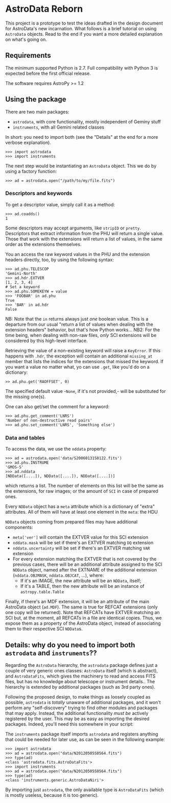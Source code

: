 # AstroData Reborn

This project is a prototype to test the ideas drafted in the design document
for AstroData's new incarnation. What follows is a brief tutorial on using
`AstroData` objects. Read to the end if you want a more detailed explanation
on what's going on.

## Requirements

The minimum supported Python is 2.7. Full compatibility with Python 3 is
expected before the first official release.

The software requires AstroPy >= 1.2

## Using the package

There are two main packages:

 - `astrodata`, with core functionality, mostly independent of Geminy stuff
 - `instruments`, with all Gemini related classes

In short: you need to import both (see the "Details" at the end for a more
verbose explanation).

    >>> import astrodata
    >>> import instruments

The next step would be instantiating an `AstroData` object. This we do by
using a factory function:

    >>> ad = astrodata.open("/path/to/my/file.fits")

### Descriptors and keywords

To get a descriptor value, simply call it as a method:

    >>> ad.coadds()
    1

Some descriptors may accept arguments, like `stripID` or `pretty`. Descriptors
that extract information from the PHU will return a single value. Those that
work with the extensions will return a list of values, in the same order as
the extensions themselves.

You an access the raw keyword values in the PHU and the extension headers
directly, too, by using the following syntax:

    >>> ad.phu.TELESCOP
    'Gemini-North'
    >>> ad.hdr.EXTVER
    [1, 2, 3, 4]
    # Set a keyword
    >>> ad.phu.SOMEKEYW = value
    >>> 'FOOBAR' in ad.phu
    True
    >>> 'BAR' in ad.hdr
    False

NB: Note that the `in` returns always just *one* boolean value. This is a
departure from our usual "return a list of values when dealing with the extension
headers" behavior, but that's how Python works...
NB2: For the time being, when dealing with non-raw files, *only* SCI extensions
will be considered by this high-level interface.

Retrieving the value of a non-existing keyword will raise a `KeyError`. If this
happens with `.hdr`, the exception will contain an additional `missing_at`
member that lists the indices for the extensions that missed the keyword.
If you want a value no matter what, yo can use `.get`, like you'd do on a
dictionary:

    >> ad.phu.get('RAOFFSET', 0)

The specified default value -`None`, if it's not provided,- will be substituted
for the missing one(s).

One can also get/set the comment for a keyword:

    >>> ad.phu.get_comment('LNRS')
    'Number of non-destructive read pairs'
    >>> ad.phu.set_comment('LNRS', 'Something else')

### Data and tables

To access the data, we use the `nddata` property:

    >>> ad = astrodata.open('data/S20060131S0122.fits')
    >>> ad.phu.INSTRUME
    'GMOS-S'
    >>> ad.nddata
    [NDData([....]), NDData([....]), NDData([....])]

which returns a list. The number of elements on this list will be the same
as the extensions, for raw images; or the amount of `SCI` in case of
prepared ones.

Every `NDData` object has a `meta` attribute which is a dictionary of
"extra" attributes. All of them will have at least one element in the
`meta`: the HDU

`NDData` objects coming from prepared files may have additional components:

  * `meta['ver']` will contain the EXTVER value for this SCI extension
  * `nddata.mask` will be set if there's an EXTVER matching `DQ` extension
  * `nddata.uncertainty` will be set if there's an EXTVER matching `VAR` extension
  * For every extension matching the EXTVER that is not covered by the previous
    cases, there will be an additional attribute assigned to the SCI `NDData`
    object, named after the EXTNAME of the additional extension (`nddata.OBJMASK`,
    `nddata.OBJCAT`, ...), where:
    - If it's an IMAGE, the new attribute will be an `NDData`, itself;
    - If it's a TABLE, then the new attribute will be an instance of `astropy.table.Table`

Finally, if there's an MDF extension, it will be an attribute of the main AstroData
object (`ad.MDF`). The same is true for REFCAT extensions (only one copy will be returned).
Note that REFCATs have EXTVER matching an SCI but, at the moment, all REFCATs in a file are
identical copies. Thus, we expose them as a property of the AstroData object, instead of
associating them to their respective SCI `NDData`s.

## Details: why do you need to import both `astrodata` and `instruments`??

Regarding the `AstroData` hierarchy, the `astrodata` package defines just a
couple of very generic ones classes: `AstroData` itself (which is abstract),
and `AstroDataFits`, which gives the machinery to read and access FITS files,
but has no knowledge about telescope or instrument details.. The hierarchy
is extended by additional packages (such as 3rd party ones).

Following the proposed design, to make things as loosely coupled as possible,
`astrodata` is *totally* unaware of additional packages, and it won't
perform any "self-discovery" trying to find other modules and packages that
may apply. Instead, the additional functionality *must be* actively
registered by the user. This may be as easy as importing the desired
packages. Indeed, you'll need this somewhere in your script:

The `instruments` package itself imports `astrodata` and registers
anything that could be needed for later use, as can be seen in the following
example:

    >>> import astrodata
    >>> ad = astrodata.open("data/N20120505S0564.fits")
    >>> type(ad)
    <class 'astrodata.fits.AstroDataFits'>
    >>> import instruments
    >>> ad = astrodata.open("data/N20120505S0564.fits")
    >>> type(ad)
    <class 'instruments.generic.AstroDataNiri'>

By importing just `astrodata`, the only available type is `AstroDataFits`
(which is mostly useless, because it is too generic).
